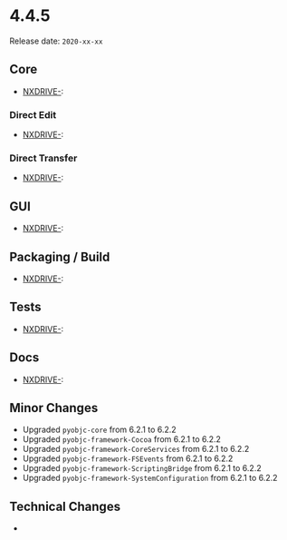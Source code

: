# 4.4.5

Release date: `2020-xx-xx`

## Core

- [NXDRIVE-](https://jira.nuxeo.com/browse/NXDRIVE-):

### Direct Edit

- [NXDRIVE-](https://jira.nuxeo.com/browse/NXDRIVE-):

### Direct Transfer

- [NXDRIVE-](https://jira.nuxeo.com/browse/NXDRIVE-):

## GUI

- [NXDRIVE-](https://jira.nuxeo.com/browse/NXDRIVE-):

## Packaging / Build

- [NXDRIVE-](https://jira.nuxeo.com/browse/NXDRIVE-):

## Tests

- [NXDRIVE-](https://jira.nuxeo.com/browse/NXDRIVE-):

## Docs

- [NXDRIVE-](https://jira.nuxeo.com/browse/NXDRIVE-):

## Minor Changes

- Upgraded `pyobjc-core` from 6.2.1 to 6.2.2
- Upgraded `pyobjc-framework-Cocoa` from 6.2.1 to 6.2.2
- Upgraded `pyobjc-framework-CoreServices` from 6.2.1 to 6.2.2
- Upgraded `pyobjc-framework-FSEvents` from 6.2.1 to 6.2.2
- Upgraded `pyobjc-framework-ScriptingBridge` from 6.2.1 to 6.2.2
- Upgraded `pyobjc-framework-SystemConfiguration` from 6.2.1 to 6.2.2

## Technical Changes

-

